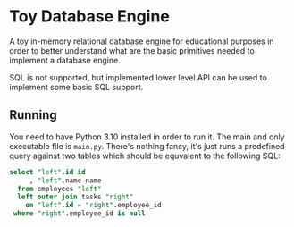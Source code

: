 # Toy Database Engine

A toy in-memory relational database engine for educational purposes in order to better understand what are the basic primitives needed to implement a database engine.

SQL is not supported, but implemented lower level API can be used to implement some basic SQL support. 

## Running

You need to have Python 3.10 installed in order to run it. The main and only executable file is `main.py`. There's nothing fancy, it's just runs a predefined query against two tables which should be equvalent to the following SQL:

```sql
select "left".id id
     , "left".name name
  from employees "left" 
  left outer join tasks "right"
    on "left".id = "right".employee_id
 where "right".employee_id is null   
```
